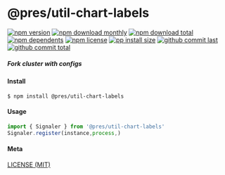 # @pres/util-chart-labels

[![npm version][badge-npm-version]][url-npm]
[![npm download monthly][badge-npm-download-monthly]][url-npm]
[![npm download total][badge-npm-download-total]][url-npm]
[![npm dependents][badge-npm-dependents]][url-github]
[![npm license][badge-npm-license]][url-npm]
[![pp install size][badge-pp-install-size]][url-pp]
[![github commit last][badge-github-last-commit]][url-github]
[![github commit total][badge-github-commit-count]][url-github]

[//]: <> (Shields)
[badge-npm-version]: https://flat.badgen.net/npm/v/@pres/util-chart-labels
[badge-npm-download-monthly]: https://flat.badgen.net/npm/dm/@pres/util-chart-labels
[badge-npm-download-total]:https://flat.badgen.net/npm/dt/@pres/util-chart-labels
[badge-npm-dependents]: https://flat.badgen.net/npm/dependents/@pres/util-chart-labels
[badge-npm-license]: https://flat.badgen.net/npm/license/@pres/util-chart-labels
[badge-pp-install-size]: https://flat.badgen.net/packagephobia/install/@pres/util-chart-labels
[badge-github-last-commit]: https://flat.badgen.net/github/last-commit/hoyeungw/pres
[badge-github-commit-count]: https://flat.badgen.net/github/commits/hoyeungw/pres

[//]: <> (Link)
[url-npm]: https://npmjs.org/package/@pres/util-chart-labels
[url-pp]: https://packagephobia.now.sh/result?p=@pres/util-chart-labels
[url-github]: https://github.com/hoyeungw/pres

##### Fork cluster with configs

#### Install

```console
$ npm install @pres/util-chart-labels
```

#### Usage

```js
import { Signaler } from '@pres/util-chart-labels'
Signaler.register(instance,process,)
```

#### Meta

[LICENSE (MIT)](LICENSE)
